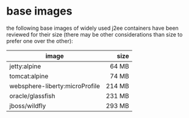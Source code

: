 
base images
===========

the following base images of widely used j2ee containers have been reviewed for their size (there may be other considerations than size to prefer one over the other):

| image                          | size   |
| ------------------------------ | -----: |
| jetty:alpine                   |  64 MB |
| tomcat:alpine                  |  74 MB |
| websphere-liberty:microProfile | 214 MB |
| oracle/glassfish               | 231 MB |
| jboss/wildfly                  | 293 MB |
